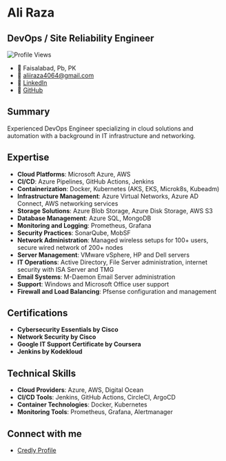 # Ali Raza

## DevOps / Site Reliability Engineer

![Profile Views](https://komarev.com/ghpvc/?username=aliiraza4064&style=flat-square&color=blue) 

- 📍 Faisalabad, Pb, PK
- 📧 [aliiraza4064@gmail.com](mailto:aliiraza4064@gmail.com)
- 💼 [LinkedIn](https://www.linkedin.com/in/aliiraza4064/)
- 🐙 [GitHub](https://github.com/aliiraza4064)

## Summary

Experienced DevOps Engineer specializing in cloud solutions and automation with a background in IT infrastructure and networking.

## Expertise

- **Cloud Platforms**: Microsoft Azure, AWS
- **CI/CD**: Azure Pipelines, GitHub Actions, Jenkins
- **Containerization**: Docker, Kubernetes (AKS, EKS, Microk8s, Kubeadm)
- **Infrastructure Management**: Azure Virtual Networks, Azure AD Connect, AWS networking services
- **Storage Solutions**: Azure Blob Storage, Azure Disk Storage, AWS S3
- **Database Management**: Azure SQL, MongoDB
- **Monitoring and Logging**: Prometheus, Grafana
- **Security Practices**: SonarQube, MobSF
- **Network Administration**: Managed wireless setups for 100+ users, secure wired network of 200+ nodes
- **Server Management**: VMware vSphere, HP and Dell servers
- **IT Operations**: Active Directory, File Server administration, internet security with ISA Server and TMG
- **Email Systems**: M-Daemon Email Server administration
- **Support**: Windows and Microsoft Office user support
- **Firewall and Load Balancing**: Pfsense configuration and management

## Certifications

- **Cybersecurity Essentials by Cisco**
- **Network Security by Cisco**
- **Google IT Support Certificate by Coursera**
- **Jenkins by Kodekloud**

## Technical Skills

- **Cloud Providers**: Azure, AWS, Digital Ocean
- **CI/CD Tools**: Jenkins, GitHub Actions, CircleCI, ArgoCD
- **Container Technologies**: Docker, Kubernetes
- **Monitoring Tools**: Prometheus, Grafana, Alertmanager

## Connect with me

- [Credly Profile](https://www.credly.com/users/aliiraza4064/badges)
